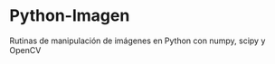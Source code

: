 Python-Imagen
=============

Rutinas de manipulación de imágenes en Python con numpy, scipy y OpenCV